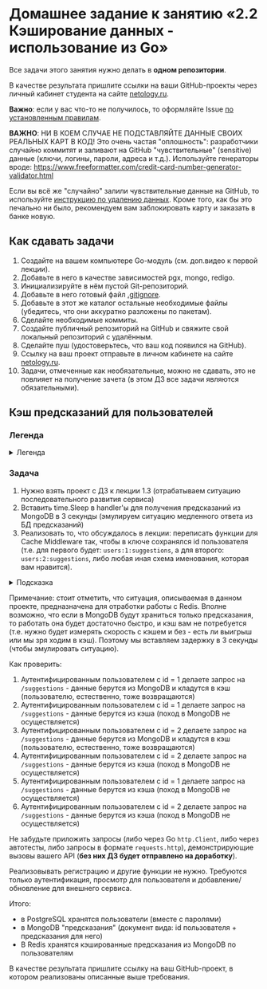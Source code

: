 # Домашнее задание к занятию «2.2 Кэширование данных - использование из Go»

Все задачи этого занятия нужно делать в **одном репозитории**.

В качестве результата пришлите ссылки на ваши GitHub-проекты через личный кабинет студента на сайте [netology.ru](https://netology.ru).

**Важно**: если у вас что-то не получилось, то оформляйте Issue [по установленным правилам](../report-requirements.md).

**ВАЖНО**: НИ В КОЕМ СЛУЧАЕ НЕ ПОДСТАВЛЯЙТЕ ДАННЫЕ СВОИХ РЕАЛЬНЫХ КАРТ В КОД! Это очень частая "оплошность": разработчики случайно коммитят и заливают на GitHub "чувствительные" (sensitive) данные (ключи, логины, пароли, адреса и т.д.). Используйте генераторы вроде: https://www.freeformatter.com/credit-card-number-generator-validator.html

Если вы всё же "случайно" залили чувствительные данные на GitHub, то используйте [инструкцию по удалению данных](https://help.github.com/en/github/authenticating-to-github/removing-sensitive-data-from-a-repository). Кроме того, как бы это печально ни было, рекомендуем вам заблокировать карту и заказать в банке новую.

## Как сдавать задачи

1. Создайте на вашем компьютере Go-модуль (см. доп.видео к первой лекции).
1. Добавьте в него в качестве зависимостей pgx, mongo, redigo.
1. Инициализируйте в нём пустой Git-репозиторий.
1. Добавьте в него готовый файл [.gitignore](../.gitignore).
1. Добавьте в этот же каталог остальные необходимые файлы (убедитесь, что они аккуратно разложены по пакетам).
1. Сделайте необходимые коммиты.
1. Создайте публичный репозиторий на GitHub и свяжите свой локальный репозиторий с удалённым.
1. Сделайте пуш (удостоверьтесь, что ваш код появился на GitHub).
1. Ссылку на ваш проект отправьте в личном кабинете на сайте [netology.ru](https://netology.ru).
1. Задачи, отмеченные как необязательные, можно не сдавать, это не повлияет на получение зачета (в этом ДЗ все задачи являются обязательными).

## Кэш предсказаний для пользователей

### Легенда

<details>
<summary>Легенда</summary>

В одном из прошлых ДЗ вы проектировали базу для хранения частых платежей и предсказаний.  

Пример того, как это выглядело:

![](../02_mongodb/pic/payments01.png)

![](../02_mongodb/pic/payments02.png)

А также вы реализовали механизмы разграничения доступа.

Пришло время обеспечить кэширование этих самых предсказаний для пользователей (в зависимости от пользователя, конечно же).

</details>

### Задача

1. Нужно взять проект с ДЗ к лекции 1.3 (отрабатываем ситуацию последовательного развития сервиса)
1. Вставить time.Sleep в handler'ы для получения предсказаний из MongoDB в 3 секунды (эмулируем ситуацию медленного ответа из БД предсказаний)
1. Реализовать то, что обсуждалось в лекции: переписать функции для Cache Middleware так, чтобы в ключе сохранялся id пользователя (т.е. для первого будет: `users:1:suggestions`, а для второго: `users:2:suggestions`, либо любая иная схема именования, которая вам нравится).

<details>
<summary>Подсказка</summary>

Для этого не нужно переписывать сам Middleware. Нужно переписать только функции, передаваемые в `Cache` (`fromCache` и `toCache`)
</details>

Примечание: стоит отметить, что ситуация, описываемая в данном проекте, предназначена для отработки работы с Redis. Вполне возможно, что если в MongoDB будут храниться только предсказания, то работать она будет достаточно быстро, и кэш вам не потребуется (т.е. нужно будет измерять скорость с кэшем и без - есть ли выигрыш или мы зря ходим в кэш). Поэтому мы вставляем задержку в 3 секунды (чтобы эмулировать ситуацию).

Как проверить:
1. Аутентифицированным пользователем с id = 1 делаете запрос на `/suggestions` - данные берутся из MongoDB и кладутся в кэш (пользователю, естественно, тоже возвращаются)
1. Аутентифицированным пользователем с id = 1 делаете запрос на `/suggestions` - данные берутся из кэша (поход в MongoDB не осуществляется)
1. Аутентифицированным пользователем с id = 2 делаете запрос на `/suggestions` - данные берутся из MongoDB и кладутся в кэш (пользователю, естественно, тоже возвращаются)
1. Аутентифицированным пользователем с id = 2 делаете запрос на `/suggestions` - данные берутся из кэша (поход в MongoDB не осуществляется)
1. Аутентифицированным пользователем с id = 1 делаете запрос на `/suggestions` - данные берутся из кэша (поход в MongoDB не осуществляется)
1. Аутентифицированным пользователем с id = 2 делаете запрос на `/suggestions` - данные берутся из кэша (поход в MongoDB не осуществляется)

Не забудьте приложить запросы (либо через Go `http.Client`, либо через автотесты, либо запросы в формате `requests.http`), демонстрирующие вызовы вашего API (**без них ДЗ будет отправлено на доработку**).

Реализовывать регистрацию и другие функции не нужно. Требуются только аутентификация, просмотр для пользователя и добавление/обновление для внешнего сервиса. 

Итого:
* в PostgreSQL хранятся пользователи (вместе с паролями)
* в MongoDB "предсказания" (документ вида: id пользователя + предсказания для него)
* В Redis хранятся кэшированные предсказания из MongoDB по пользователям

В качестве результата пришлите ссылку на ваш GitHub-проект, в котором реализованы описанные выше требования.
